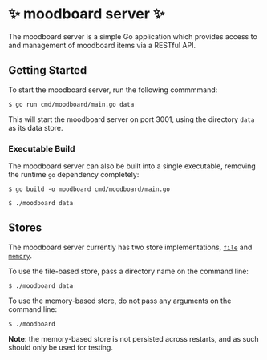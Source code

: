 # :sparkles: moodboard server :sparkles:

The moodboard server is a simple Go application which provides access to and management of moodboard items via a RESTful API.

## Getting Started

To start the moodboard server, run the following commmmand:

```Text
$ go run cmd/moodboard/main.go data
```

This will start the moodboard server on port 3001, using the directory `data` as its data store.

### Executable Build

The moodboard server can also be built into a single executable, removing the runtime `go` dependency completely:

```Text
$ go build -o moodboard cmd/moodboard/main.go
```

```Text
$ ./moodboard data
```

## Stores

The moodboard server currently has two store implementations, [`file`](file) and [`memory`](memory).

To use the file-based store, pass a directory name on the command line:

```Text
$ ./moodboard data
```

To use the memory-based store, do not pass any arguments on the command line:

```Text
$ ./moodboard
```

**Note**: the memory-based store is not persisted across restarts, and as such should only be used for testing.
